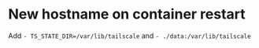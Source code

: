 # New hostname on container restart
Add `- TS_STATE_DIR=/var/lib/tailscale` and `- ./data:/var/lib/tailscale`